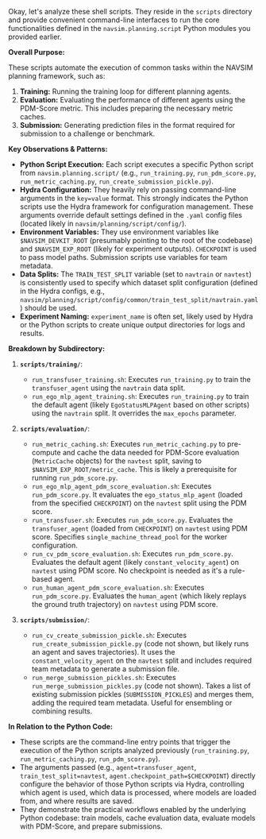 Okay, let's analyze these shell scripts. They reside in the `scripts` directory and provide convenient command-line interfaces to run the core functionalities defined in the `navsim.planning.script` Python modules you provided earlier.

**Overall Purpose:**

These scripts automate the execution of common tasks within the NAVSIM planning framework, such as:

1.  **Training:** Running the training loop for different planning agents.
2.  **Evaluation:** Evaluating the performance of different agents using the PDM-Score metric. This includes preparing the necessary metric caches.
3.  **Submission:** Generating prediction files in the format required for submission to a challenge or benchmark.

**Key Observations & Patterns:**

*   **Python Script Execution:** Each script executes a specific Python script from `navsim.planning.script/` (e.g., `run_training.py`, `run_pdm_score.py`, `run_metric_caching.py`, `run_create_submission_pickle.py`).
*   **Hydra Configuration:** They heavily rely on passing command-line arguments in the `key=value` format. This strongly indicates the Python scripts use the Hydra framework for configuration management. These arguments override default settings defined in the `.yaml` config files (located likely in `navsim/planning/script/config/`).
*   **Environment Variables:** They use environment variables like `$NAVSIM_DEVKIT_ROOT` (presumably pointing to the root of the codebase) and `$NAVSIM_EXP_ROOT` (likely for experiment outputs). `CHECKPOINT` is used to pass model paths. Submission scripts use variables for team metadata.
*   **Data Splits:** The `TRAIN_TEST_SPLIT` variable (set to `navtrain` or `navtest`) is consistently used to specify which dataset split configuration (defined in the Hydra configs, e.g., `navsim/planning/script/config/common/train_test_split/navtrain.yaml`) should be used.
*   **Experiment Naming:** `experiment_name` is often set, likely used by Hydra or the Python scripts to create unique output directories for logs and results.

**Breakdown by Subdirectory:**

1.  **`scripts/training/`**:
    *   `run_transfuser_training.sh`: Executes `run_training.py` to train the `transfuser_agent` using the `navtrain` data split.
    *   `run_ego_mlp_agent_training.sh`: Executes `run_training.py` to train the default agent (likely `EgoStatusMLPAgent` based on other scripts) using the `navtrain` split. It overrides the `max_epochs` parameter.

2.  **`scripts/evaluation/`**:
    *   `run_metric_caching.sh`: Executes `run_metric_caching.py` to pre-compute and cache the data needed for PDM-Score evaluation (`MetricCache` objects) for the `navtest` split, saving to `$NAVSIM_EXP_ROOT/metric_cache`. This is likely a prerequisite for running `run_pdm_score.py`.
    *   `run_ego_mlp_agent_pdm_score_evaluation.sh`: Executes `run_pdm_score.py`. It evaluates the `ego_status_mlp_agent` (loaded from the specified `CHECKPOINT`) on the `navtest` split using the PDM score.
    *   `run_transfuser.sh`: Executes `run_pdm_score.py`. Evaluates the `transfuser_agent` (loaded from `CHECKPOINT`) on `navtest` using PDM score. Specifies `single_machine_thread_pool` for the worker configuration.
    *   `run_cv_pdm_score_evaluation.sh`: Executes `run_pdm_score.py`. Evaluates the default agent (likely `constant_velocity_agent`) on `navtest` using PDM score. No checkpoint is needed as it's a rule-based agent.
    *   `run_human_agent_pdm_score_evaluation.sh`: Executes `run_pdm_score.py`. Evaluates the `human_agent` (which likely replays the ground truth trajectory) on `navtest` using PDM score.

3.  **`scripts/submission/`**:
    *   `run_cv_create_submission_pickle.sh`: Executes `run_create_submission_pickle.py` (code not shown, but likely runs an agent and saves trajectories). It uses the `constant_velocity_agent` on the `navtest` split and includes required team metadata to generate a submission file.
    *   `run_merge_submission_pickles.sh`: Executes `run_merge_submission_pickles.py` (code not shown). Takes a list of existing submission pickles (`SUBMISSION_PICKLES`) and merges them, adding the required team metadata. Useful for ensembling or combining results.

**In Relation to the Python Code:**

*   These scripts are the command-line entry points that trigger the execution of the Python scripts analyzed previously (`run_training.py`, `run_metric_caching.py`, `run_pdm_score.py`).
*   The arguments passed (e.g., `agent=transfuser_agent`, `train_test_split=navtest`, `agent.checkpoint_path=$CHECKPOINT`) directly configure the behavior of those Python scripts via Hydra, controlling which agent is used, which data is processed, where models are loaded from, and where results are saved.
*   They demonstrate the practical workflows enabled by the underlying Python codebase: train models, cache evaluation data, evaluate models with PDM-Score, and prepare submissions.
